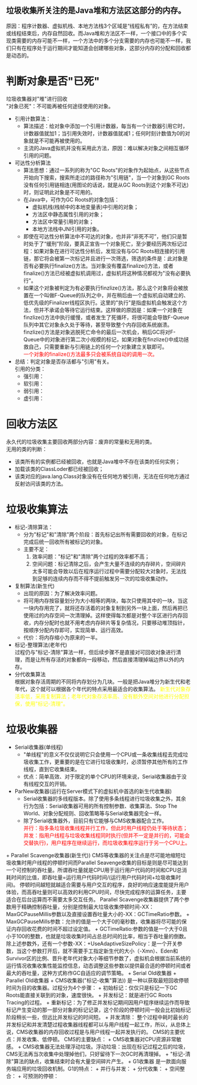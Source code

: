  ## 垃圾收集所关注的是Java堆和方法区这部分的内存。  
 原因：程序计数器、虚拟机栈、本地方法栈3个区域是“线程私有”的，在方法结束或线程结束后，内存自然回收。而Java堆和方法区不一样，一个接口中的多个实现类需要的内存可能不一样，一个方法中的多个分支需要的内存也可能不一样，我们只有在程序处于运行期间才能知道会创建哪些对象，这部分内存的分配和回收都是动态的。
 # 判断对象是否"已死"
 垃圾收集器对"堆"进行回收  
 "对象已死"：不可能再被任何途径使用的对象。  
 + 引用计数算法：
    +  算法描述：给对象中添加一个引用计数器，每当有一个计数器引用它时，计数器值就加1；当引用失效时，计数器值就减1；任何时刻计数值为0的对象就是不可能再被使用的。
    +  主流的Java虚拟机并没有采用此方法，原因：难以解决对象之间相互循环引用的问题。
+ 可达性分析算法
    + 算法思想：通过一系列的称为"GC Roots"的对象作为起始点，从这些节点开始向下搜索，搜索所走过的路径称为"引用链"，当一个对象到GC Roots没有任何引用链相连(用图论的话说，就是从GC Roots到这个对象不可达)时，则证明此对象是不可用的。
    + 在Java中，可作为GC Roots的对象包括：
        + 虚拟机栈(栈帧中的本地变量表)中引用的对象；
        + 方法区中静态属性引用的对象；
        + 方法区中常量引用的对象；
        + 本地方法栈中JNI引用的对象。
    + 即使在可达性分析算法中不可达的对象，也并非“非死不可”，他们只是暂时处于了“缓刑”阶段，要真正宣告一个对象死亡，至少要经历两次标记过程：如果对象在进行可达性分析后，发现没有与GC Roots相连接的引用链，那它将会被第一次标记并且进行一次筛选，筛选的条件是：此对象是否有必要执行finalize()方法。当对象没有覆盖finalize()方法，或者finalize()方法已经被虚拟机调用过，虚拟机将这种情况都视为"没有必要执行"。
    + 如果这个对象被判定为有必要执行finzlize()方法，那么这个对象将会被放置在一个叫做F-Queue的队列之中，并在稍后由一个虚拟机自动建立的、低优先级的Finalizer线程区执行。这里的"执行"是指虚拟机会触发这个方法，但并不承诺会等待它运行结束。这样做的原因是：如果一个对象在finzlize()方法中执行缓慢，或者发生了死循环，将很可能会导致F-Queue队列中其它对象永久处于等待，甚至导致整个内存回收系统崩溃。finzlize()方法是对象逃脱死亡命令的最后一次机会，稍后GC将对F-Queue中的对象进行第二次小规模的标记，如果对象在finzlize()中成功拯救自己，只需要重新与引用链上的任何一个对象建立关联即可。  
<font color="red">一个对象的finalize()方法最多只会被系统自动的调用一次。</font>
+ 总结：判定对象是否存活都与"引用"有关。   
  引用的分类：
  + 强引用：
  + 软引用：
  + 弱引用：
  + 虚引用：
# 回收方法区
永久代的垃圾收集主要回收两部分内容：废弃的常量和无用的类。    
无用的类的判断：
+ 该类所有的实例都已经被回收，也就是Java堆中不存在该类的任何实例；
+ 加载该类的ClassLoder都已经被回收；
+ 该类对应的java.lang.Class对象没有在任何地方被引用，无法在任何地方通过反射访问该类的方法。
# 垃圾收集算法
+ 标记-清除算法：
    + 分为"标记"和"清除"两个阶段：首先标记出所有需要回收的对象，在标记完成后统一回收所有被标记的对象。
    + 主要不足：
        1. 效率问题："标记"和"清除"两个过程的效率都不高；
        2. 空间问题：标记清除之后，会产生大量不连续的内存碎片，空间碎片太多可能会导致以后在程序运行过程中需要分配较大对象时，无法找到足够的连续内存而不得不提前触发另一次的垃圾收集动作。
+ 复制算法(新生代)
    + 出现的原因：为了解决效率问题。
    + 将可用内存按容量划分为大小相等的两块，每次只使用其中的一块，当这一块内存用完了，就将还存活着的对象复制到另外一块上面，然后再把已使用过的内存空间一次清理掉。这样使得每次都是对整个半区进行内存回收，内存分配时也就不用考虑内存碎片等复杂情况，只要移动堆顶指针，按顺序分配内存即可，实现简单、运行高效。
    + 代价：将内存缩小为原来的一半。
+ 标记-整理算法(老年代)  
    过程仍与"标记-清除"算法一样，但后续步骤不是直接对可回收对象进行清理，而是让所有存活的对象都向一段移动，然后直接清理掉端边界以外的内存。
+ 分代收集算法  
根据对象存活周期的不同将内存划分为几块。一般是把Java堆分为新生代和老年代，这个就可以根据各个年代的特点采用最适合的收集算法。
<font color="yellow">新生代对象存活率低，采用复制算法；老年代对象存活率高、没有额外空间对他进行分配担保，使用"标记-清理"。</font>
# 垃圾收集器
+ Serial收集器(单线程)
    + "单线程"的意义不仅仅说明它只会使用一个CPU或一条收集线程去完成垃圾收集工作，更重要的是在它进行垃圾收集时，必须暂停其他所有的工作线程，直到它收集结束。
    + 优点：简单高效、对于限定的单个CPU的环境来说，Serial收集器由于没有线程交互的开销。
+ ParNew收集器(运行在Server模式下的虚拟机中首选的新生代收集器)
    + Serial收集器的多线程版本。除了使用多条线程进行垃圾收集之外，其余行为包括：Serial收集器可用的所有控制参数、收集算法、Stop The World、对象分配规则、回收策略等与Serial收集器完全一样。
    + 除了Serial收集器外，目前只有它能够与CMS收集器配合工作。  
<font color="red">并行：指多条垃圾收集线程并行工作，但此时用户线程仍处于等待状态；  
并发：指用户线程与垃圾收集线程同时执行(但并不一定是并行的，可能会交替执行)，用户程序在继续运行，而垃圾收集程序运行于另一个CPU上。
</font>
+ Parallel Scavenge收集器(新生代))  
CMS等收集器的关注点是尽可能地缩短垃圾收集时用户线程的停顿时间而Parallel Seavenge收集的目标是则是尽可能达到一个可控制的吞吐量。所谓吞吐量就是CPU用于运行用户代码的时间和CPU总消耗时间的比值，即吞吐量=运行用户代码时间/(运行用户代码时间+垃圾收集时间)。  
停顿时间越短就越适合需要与用户交互的程序，良好的响应速度能提升用户体验，而高吞吐量则可以高效的利用CPU时间，尽快完成程序的运算任务，主要适合在后台运算而不需要太多交互任务。  
Parallel Scavenge收集器提供了两个参数用于精确控制吞吐量，分别是控制最大垃圾收集停顿时间-XX：MaxGCPauseMillis参数以及直接设置吞吐量大小的-XX：GCTimeRatio参数。  
    + MaxGCPauseMills参数：允许的值是一个大于0的毫秒数，收集器将尽可能的保证内存回收花费的时间不超过设定值。
    + GCTimeRatio:参数的值是一个大于0且小于100的整数，也就是垃圾收集时间占总总时间的比率，相当于吞吐量的倒数。  
除上述参数外，还有一个参数-XX：+UseAdaptiveSizePolicy：是一个开关参数，当这个参数打开后，就不需要手工指定新生代的大小（-Xmn）、Eden和Survivor区的比例、晋升老年代对象大小等细节参数了，虚拟机会根据当前系统的运行情况收集收集性能监控信息，动态调整这些参数以提供最合适的停顿时间或者最大的吞吐量，这种方式称作GC自适应的调节策略。
+ Serial Old收集器
+ Parallel Old收集器
+ CMS收集器("标记-收集"算法))  
是一种以获取最短回收停顿时间为目的收集器。过程分为4个步骤：
    + 初始标记：仅仅只是标记一下GC Roots能直接关联到的对象，速度很快。
    + 并发标记：就是进行GC Roots Tracing的过程。
    + 重新标记：为了修正并发标记期间因用户程序继续运作而导致标记产生变动的那一部分对象的标记记录，这个阶段的停顿时间一般会比初始标记阶段稍长一些，但远比并发标记的时间短。
    + 并发清除：  
整个过程中耗时最长的并发标记和并发清楚过程收集器线程都可以与用户线程一起工作，所以，从总体上说，CMS收集器的内存回收过程是与用户线程一起并发执行的。  
CMS的主要优点：并发收集、低停顿。  
CMS的主要缺点：
        + CMS收集器对CPU资源非常敏感。
        + CMS收集器无法处理浮动垃圾。浮动垃圾：出现在标记过程之后的垃圾，CMS无法再当次收集中处理掉他们，只好留待下一次GC时再清理掉。
        + "标记-清除"算法的缺点，收集结束时会有大量空间碎片产生。
+ G1收集器  
是一款面向服务端应用的垃圾回收机制。G1的特点：
    + 并行与并发：
    + 分代收集：
    + 空间整合：
    + 可预测的停顿：
